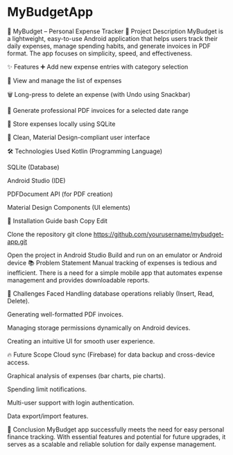 # MyBudgetApp
📱 MyBudget – Personal Expense Tracker
🚀 Project Description MyBudget is a lightweight, easy-to-use Android application that helps users track their daily expenses, manage spending habits, and generate invoices in PDF format. The app focuses on simplicity, speed, and effectiveness.

✨ Features ➕ Add new expense entries with category selection

📜 View and manage the list of expenses

🗑️ Long-press to delete an expense (with Undo using Snackbar)

🧾 Generate professional PDF invoices for a selected date range

💾 Store expenses locally using SQLite

🎨 Clean, Material Design-compliant user interface

🛠️ Technologies Used Kotlin (Programming Language)

SQLite (Database)

Android Studio (IDE)

PDFDocument API (for PDF creation)

Material Design Components (UI elements)

🧩 Installation Guide bash Copy Edit

Clone the repository
git clone https://github.com/yourusername/mybudget-app.git

Open the project in Android Studio
Build and run on an emulator or Android device
📚 Problem Statement Manual tracking of expenses is tedious and inefficient. There is a need for a simple mobile app that automates expense management and provides downloadable reports.

🎯 Challenges Faced Handling database operations reliably (Insert, Read, Delete).

Generating well-formatted PDF invoices.

Managing storage permissions dynamically on Android devices.

Creating an intuitive UI for smooth user experience.

🔥 Future Scope Cloud sync (Firebase) for data backup and cross-device access.

Graphical analysis of expenses (bar charts, pie charts).

Spending limit notifications.

Multi-user support with login authentication.

Data export/import features.

📝 Conclusion MyBudget app successfully meets the need for easy personal finance tracking. With essential features and potential for future upgrades, it serves as a scalable and reliable solution for daily expense management.
